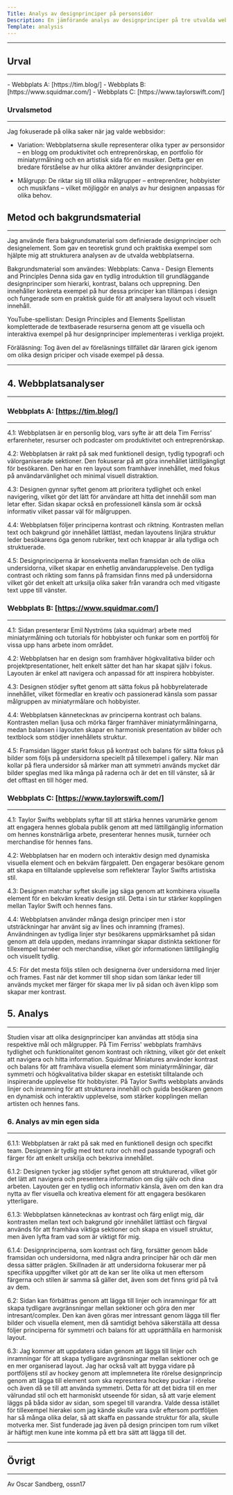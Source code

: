 ```yaml
---
Title: Analys av designprinciper på personsidor
Description: En jämförande analys av designprinciper på tre utvalda webbplatser inom kategorin personsidor.
Template: analysis
---
```

<hr>

## Urval
<hr>
- Webbplats A: [https://tim.blog/]
- Webbplats B: [https://www.squidmar.com/]
- Webbplats C: [https://www.taylorswift.com/]

### Urvalsmetod
<hr>
Jag fokuserade på olika saker när jag valde webbsidor:

 - Variation: Webbplatserna skulle representerar olika typer av personsidor – en blogg om produktivitet och entreprenörskap, en portfolio för miniatyrmålning och en artistisk sida för en musiker. Detta ger en bredare förståelse av hur olika aktörer använder designprinciper.

 - Målgrupp: De riktar sig till olika målgrupper – entreprenörer, hobbyister och musikfans – vilket möjliggör en analys av hur designen anpassas för olika behov.

## Metod och bakgrundsmaterial
<hr>
Jag använde flera bakgrundsmaterial som definierade designprinciper och designelement. Som gav en teoretisk grund och praktiska exempel som hjälpte mig att strukturera analysen av de utvalda webbplatserna.

Bakgrundsmaterial som användes:
Webbplats: Canva - Design Elements and Principles
Denna sida gav en tydlig introduktion till grundläggande designprinciper som hierarki, kontrast, balans och upprepning. Den innehåller konkreta exempel på hur dessa principer kan tillämpas i design och fungerade som en praktisk guide för att analysera layout och visuellt innehåll.

YouTube-spellistan: Design Principles and Elements
Spellistan kompletterade de textbaserade resurserna genom att ge visuella och interaktiva exempel på hur designprinciper implementeras i verkliga projekt. 

Föräläsning: Tog även del av föreläsnings tillfället där läraren gick igenom om olika design priciper och visade exempel på dessa. 

---

## 4. Webbplatsanalyser
<hr>

### Webbplats A: [https://tim.blog/]
<hr>
4.1: Webbplatsen är en personlig blog, vars syfte är att dela Tim Ferriss’ erfarenheter, resurser och podcaster om produktivitet och entreprenörskap.

4.2: Webbplatsen är rakt på sak med funktionell design, tydlig typografi och välorganiserade sektioner. Den fokuserar på att göra innehållet lättillgängligt för besökaren. Den har en ren layout som framhäver innehållet, med fokus på användarvänlighet och minimal visuell distraktion.

4.3: Designen gynnar syftet genom att prioritera tydlighet och enkel navigering, vilket gör det lätt för användare att hitta det innehåll som man letar efter. Sidan skapar också en professionell känsla som är också informativ vilket passar väl för målgruppen.

4.4: Webbplatsen följer principerna kontrast och riktning. Kontrasten mellan text och bakgrund gör innehållet lättläst, medan layoutens linjära struktur leder besökarens öga genom rubriker, text och knappar är alla tydliga och struktuerade.

4.5: Designprinciperna är konsekventa mellan framsidan och de olika undersidorna, vilket skapar en enhetlig användarupplevelse. Den tydliga contrast och rikting som fanns på framsidan finns med på undersidorna vilket gör det enkelt att urksilja olika saker från varandra och med vitigaste text uppe till vänster. 


### Webbplats B: [https://www.squidmar.com/]
<hr>
4.1: Sidan presenterar Emil Nyströms (aka squidmar) arbete med miniatyrmålning och tutorials för hobbyister och funkar som en portfölj för vissa upp hans arbete inom området. 

4.2: Webbplatsen har en design som framhäver högkvalitativa bilder och projektpresentationer, helt enkelt sätter det han har skapat själv i fokus. Layouten är enkel att navigera och anpassad för att inspirera hobbyister.

4.3: Designen stödjer syftet genom att sätta fokus på hobbyrelaterade innehållet, vilket förmedlar en kreativ och passionerad känsla som passar målgruppen av miniatyrmålare och hobbyister.

4.4: Webbplatsen kännetecknas av principerna kontrast och balans. Kontrasten mellan ljusa och mörka färger framhäver miniatyrmålningarna, medan balansen i layouten skapar en harmonisk presentation av bilder och textblock som stödjer innehållets struktur.

4.5: Framsidan lägger starkt fokus på kontrast och balans för sätta fokus på bilder som följs på undersidorna speciellt på tillexempel i gallery. När man kollar på flera undersidor så märker man att symmetri används mycket där bilder speglas med lika många på raderna och är det en till vänster, så är det offtast en till höger med.

### Webbplats C: [https://www.taylorswift.com/]
<hr>
4.1: Taylor Swifts webbplats syftar till att stärka hennes varumärke genom att engagera hennes globala publik genom att med lättillgänglig information om hennes konstnärliga arbete, presenterar hennes musik, turnéer och merchandise för hennes fans.

4.2: Webbplatsen har en modern och interaktiv design med dynamiska visuella element och en bekväm färgpalett. Den engagerar besökare genom att skapa en tilltalande upplevelse som reflekterar Taylor Swifts artistiska stil.

4.3: Designen matchar syftet skulle jag säga genom att kombinera visuella element för en bekväm kreativ design stil. Detta i sin tur stärker kopplingen mellan Taylor Swift och hennes fans.

4.4: Webbplatsen använder många design principer men i stor utsträckningar har använt sig av lines och inramning (frames). Användningen av tydliga linjer styr besökarens uppmärksamhet på sidan genom att dela uppden, medans inramningar skapar distinkta sektioner för tillexempel turnéer och merchandise, vilket gör informationen lättillgänglig och visuellt tydlig.

4.5: För det mesta följs stilen och designerna över undersidorna med linjer och frames. Fast när det kommer till shop sidan som länkar leder till används mycket mer färger för skapa mer liv på sidan och även klipp som skapar mer kontrast.  

## 5. Analys
<hr>
Studien visar att olika designprinciper kan användas att stödja sina respektive mål och målgrupper. På Tim Ferriss' webbplats framhävs tydlighet och funktionalitet genom kontrast och riktning, vilket gör det enkelt att navigera och hitta information. Squidmar Miniatures använder kontrast och balans för att framhäva visuella element som miniatyrmålningar, där symmetri och högkvalitativa bilder skapar en estetiskt tilltalande och inspirerande upplevelse för hobbyister. På Taylor Swifts webbplats används linjer och inramning för att strukturera innehåll och guida besökaren genom en dynamisk och interaktiv upplevelse, som stärker kopplingen mellan artisten och hennes fans.

### 6. Analys av min egen sida
<hr>
6.1.1: Webbplatsen är rakt på sak med en funktionell design och specifkt team. Designen är tydlig med text rutor och med passande typografi och färger för att enkelt urskilja och beksriva innehållet.

6.1.2: Designen tycker jag stödjer syftet genom att strukturerad, vilket gör det lätt att navigera och presentera information om dig själv och dina arbeten. Layouten ger en tydlig och informativ känsla, även om den kan dra nytta av fler visuella och kreativa element för att engagera besökaren ytterligare.

6.1.3: Webbplatsen kännetecknas av kontrast och färg enligt mig, där kontrasten mellan text och bakgrund gör innehållet lättläst och färgval används för att framhäva viktiga sektioner och skapa en visuell struktur, men även lyfta fram vad som är viktigt för mig.

6.1.4:  Designprinciperna, som kontrast och färg, forsätter genom både framsidan och undersidorna, med några andra principer här och där men dessa sätter präglen. Skillnaden är att undersidorna fokuserar mer på specifika uppgifter vilket gör att de kan ser lite olika ut men eftersom färgerna och stilen är samma så gäller det, även som det finns grid på två av dem.

6.2: Sidan kan förbättras genom att lägga till linjer och inramningar för att skapa tydligare avgränsningar mellan sektioner och göra den mer intresant/complex. Den kan även göras mer intressant genom lägga till fler bilder och visuella element, men då samtidigt behöva säkerställa att dessa följer principerna för symmetri och balans för att upprätthålla en harmonisk layout.

6.3:  Jag kommer att uppdatera sidan genom att lägga till linjer och inramningar för att skapa tydligare avgränsningar mellan sektioner och ge en mer organiserad layout. Jag har också valt att bygga vidare på portföljens stil av hockey genom att implemnetera lite rörelse designprincip genom att lägga till element som ska represntera hockey puckar i rörelse och även då se till att använda symmetri. Detta för att det bidra till en mer välrundad stil och ett harmoniskt utseende för sidan, så att varje element läggs på båda sidor av sidan, som spegel till varandra. Valde dessa istället för tillexempel hierakei som jag kände skulle vara svår eftersom portföljen har så många olika delar, så att skaffa en passande struktur för alla, skulle motverka mer. Sist funderade jag även på design principen tom rum vilket är häftigt men kune inte komma på ett bra sätt att lägga till det. 

---

## Övrigt 
<hr>
Av Oscar Sandberg, ossn17